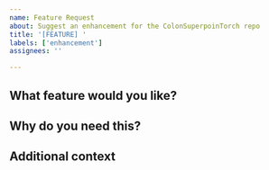 ```yaml
---
name: Feature Request
about: Suggest an enhancement for the ColonSuperpoinTorch repo
title: '[FEATURE] '
labels: ['enhancement']
assignees: ''

---
```


## What feature would you like?
<!-- Clear description of the feature -->

## Why do you need this?
<!-- What problem does it solve for your colonoscopy analysis? -->

## Additional context
<!-- Screenshots, examples, or implementation ideas -->